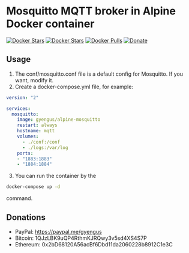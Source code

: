 
# Mosquitto MQTT broker in Alpine Docker container

[![Docker Stars](https://img.shields.io/docker/automated/gyengus/alpine-mosquitto.svg?style=flat)](https://hub.docker.com/r/gyengus/alpine-mosquitto/) [![Docker Stars](https://img.shields.io/docker/stars/gyengus/alpine-mosquitto.svg?style=flat)](https://hub.docker.com/r/gyengus/alpine-mosquitto/) [![Docker Pulls](https://img.shields.io/docker/pulls/gyengus/alpine-mosquitto.svg?style=flat)](https://hub.docker.com/r/gyengus/alpine-mosquitto/) [![Donate](https://img.shields.io/badge/Donate-PayPal-green.svg)](https://www.paypal.com/cgi-bin/webscr?cmd=_s-xclick&hosted_button_id=K5PAV5V7WGWFL)

## Usage

1. The conf/mosquitto.conf file is a default config for Mosquitto. If you want, modify it.
2. Create a docker-compose.yml file, for example:
```yml
version: "2"

services:
  mosquitto:
    image: gyengus/alpine-mosquitto
    restart: always
    hostname: mqtt
    volumes:
      - ./conf:/conf
      - ./logs:/var/log
    ports:
    - "1883:1883"
    - "1884:1884"
```
3. You can run the container by the
```bash
docker-compose up -d
```
command.

## Donations
- PayPal: https://paypal.me/gyengus
- Bitcoin: 1QJzLBK9uQP4RthmKJRQwy3v5sd4XS4S7P
- Ethereum: 0x2bD68120A56acBf6Dbd11da2060228b8912C1e3C
